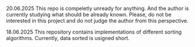 20.06.2025
This repo is compeletly unready for anything. And the author is currently studying what should be already known.
Please, do not be interested in this project and do not judge the author from this perspective.


18.06.2025 
This repository contains implementations of different sorting algorithms.
Currently, data sorted is usigned short.
